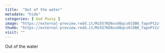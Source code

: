 ```yaml
---
title:  "Out of the water"
metadate: "hide"
categories: [ God Pussy ]
image: "https://external-preview.redd.it/Mz557KD6xvO6qcs6lDB6_fapnPt2zftmk59etiE_j0s.jpg?auto=webp&s=566129eb3b80bd3d1977b5a547b903443a4c8330"
thumb: "https://external-preview.redd.it/Mz557KD6xvO6qcs6lDB6_fapnPt2zftmk59etiE_j0s.jpg?width=640&crop=smart&auto=webp&s=03c498d4a6005ffe486128455cfaf3db4ec415e6"
visit: ""
---
```

Out of the water
